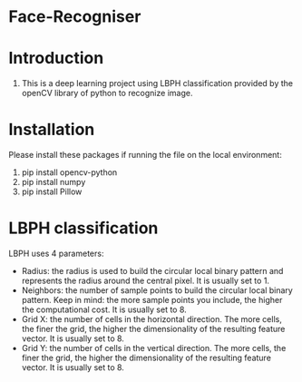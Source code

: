 # Face-Recogniser
# Introduction
1. This is a deep learning project using LBPH classification provided by the openCV library of python to recognize image.
# Installation
Please install these packages if running the file on the local environment: 
1. pip install opencv-python
2. pip install numpy
3. pip install Pillow
# LBPH classification
LBPH uses 4 parameters:
- Radius: the radius is used to build the circular local binary pattern and represents the radius around the central pixel. It is usually set to 1.
- Neighbors: the number of sample points to build the circular local binary pattern. Keep in mind: the more sample points you include, the higher the computational cost. It is usually set to 8.
- Grid X: the number of cells in the horizontal direction. The more cells, the finer the grid, the higher the dimensionality of the resulting feature vector. It is usually set to 8.
- Grid Y: the number of cells in the vertical direction. The more cells, the finer the grid, the higher the dimensionality of the resulting feature vector. It is usually set to 8.
